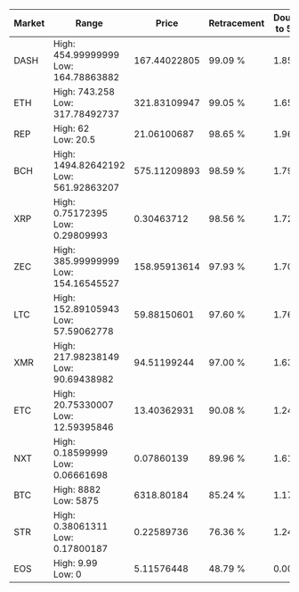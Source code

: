| Market | Range | Price| Retracement | Doubles to 50% |
| --- | --- | --- | --- | --- |
| DASH | High: 454.99999999<br />Low: 164.78863882 | 167.44022805 | 99.09 % | 1.85 |
| ETH | High: 743.258<br />Low: 317.78492737 | 321.83109947 | 99.05 % | 1.65 |
| REP | High: 62<br />Low: 20.5 | 21.06100687 | 98.65 % | 1.96 |
| BCH | High: 1494.82642192<br />Low: 561.92863207 | 575.11209893 | 98.59 % | 1.79 |
| XRP | High: 0.75172395<br />Low: 0.29809993 | 0.30463712 | 98.56 % | 1.72 |
| ZEC | High: 385.99999999<br />Low: 154.16545527 | 158.95913614 | 97.93 % | 1.70 |
| LTC | High: 152.89105943<br />Low: 57.59062778 | 59.88150601 | 97.60 % | 1.76 |
| XMR | High: 217.98238149<br />Low: 90.69438982 | 94.51199244 | 97.00 % | 1.63 |
| ETC | High: 20.75330007<br />Low: 12.59395846 | 13.40362931 | 90.08 % | 1.24 |
| NXT | High: 0.18599999<br />Low: 0.06661698 | 0.07860139 | 89.96 % | 1.61 |
| BTC | High: 8882<br />Low: 5875 | 6318.80184 | 85.24 % | 1.17 |
| STR | High: 0.38061311<br />Low: 0.17800187 | 0.22589736 | 76.36 % | 1.24 |
| EOS | High: 9.99<br />Low: 0 | 5.11576448 | 48.79 % | 0.00 |

